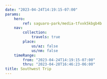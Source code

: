 ```yaml
---
date: "2023-04-24T14:19:15-07:00"
params:
    hero:
        ref: saguaro-park/media-tfvxk5kbgb4b
    nav:
        collection:
            travels: true
        place:
            us/az: false
            us/nm: false
    timeRange:
        from: "2023-04-24T14:19:15-07:00"
        thru: "2023-04-28T16:46:23-06:00"
title: Southwest Trip
---
```

